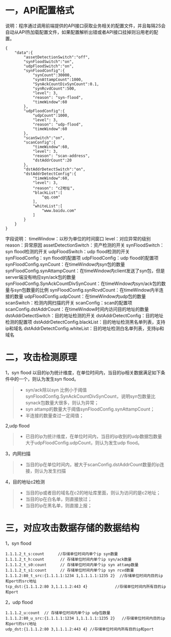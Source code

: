 # 一，API配置格式
说明：程序通过调用前端提供的API接口获取业务相关的配置文件，并且每隔2S会自动从API热加载配置文件，如果配置解析出错或者API接口挂掉则沿用老的配置。
```
{
    "data":{
        "assetDetectionSwitch":"off",
        "synFloodSwitch":"on",
        "udpFloodSwitch":"on",
        "synFloodConfig":{
            "synCount":30000,
            "synAttampCount":1000,
            "SynAckCountDivSynCount":0.1,
            "synRcvdCount":500,
            "level": 3,
            "reason": "syn-flood",
            "timeWindow":60
        },
        "udpFloodConfig":{
            "udpCount":1000,
            "level": 3,
            "reason": "udp-flood",
            "timeWindow":60
        },
        "scanSwitch":"on",
        "scanConfig":{
            "timeWindow":60,
            "level": 3,
            "reason": "scan-address",
            "dstAddrCount":20
        },
        "dstAddrDetectSwitch":"on",
        "dstAddrDetectConfig":{
            "timeWindow":60,
            "level": 3,
            "reason": "c2地址",
            "blackList":[
                "qq.com"
            ],
            "whiteList":[
                "www.baidu.com"
            ]
        }
    }
}
```

字段说明：
timeWindow：以秒为单位的时间窗口
level：对应异常的级别
reason：异常原因
assetDetectionSwitch：资产检测的开关
synFloodSwitch：syn flood检测的开关
udpFloodSwitch：udp flood检测的开关
synFloodConfig：syn flood的配置项
udpFloodConfig：udp flood的配置项
synFloodConfig.synCount：在timeWindow内syn包的数量
synFloodConfig.synAttampCount：在timeWindow内client发送了syn包，但是server端没有响应syn/ack包的数量
synFloodConfig.SynAckCountDivSynCount：在timeWindow内syn/ack包的数量与syn包数量的比例
synFloodConfig.synRcvdCount：在timeWindow内半连接的数量
udpFloodConfig.udpCount：在timeWindow内udp包的数量
scanSwitch：检测内网扫描的开关
scanConfig：scan的配置项
scanConfig.dstAddrCount：在timeWindow时间内访问目的地址的数量
dstAddrDetectSwitch：目的地址检测的开关
dstAddrDetectConfig：目的地址检测的配置项
dstAddrDetectConfig.blackList：目的地址检测黑名单列表，支持ip和域名
dstAddrDetectConfig.whiteList：目的地址检测白名单列表，支持ip和域名

# 二，攻击检测原理
1，syn flood
以目的ip为统计维度，在单位时间内，当目的ip相关数据满足如下条件中的一个，则认为发生syn flood。
> * syn/ack除以syn 比例小于阈值synFloodConfig.SynAckCountDivSynCount，说明syn包数量比synack包数量大很多，则认为异常；
> * syn attamp的数量大于阈值synFloodConfig.synAttampCount；
> * 半连接的数量查过一定阈值；

2,udp flood
> * 已目的ip为统计维度，在单位时间内，当目的ip收到的udp数据包数量大于udpFloodConfig.udpCount，则认为发生udp flood。

3，内网扫描
> * 当目的ip在单位时间内，被大于scanConfig.dstAddrCount数量的ip连接，则认为发生扫描

4，目的地址c2检测
> * 当目的ip或者目的域名在c2的地址库里面，则认为访问的是c2地址；
> * 当目的ip在白名单，则直接放过；
> * 当目的ip在黑名单，则直接上报；


# 三，对应攻击数据存储的数据结构
1，syn flood
```
1.1.1.2_t_s:count      //存储单位时间内单个ip syn数量
1.1.1.2_t_h:count       // 存储单位时间内单个ip syn/ack数量
1.1.1.2_t_s0:count      // 存储单位时间内单个ip syn attamp数量
1.1.1.2_t_s1:count      // 存储单位时间内单个ip syn rcvd数量
1.1.1.2:80_t_src:{1.1.1.1:1234 1,1.1.1.1:1235 2}  //存储单位时间内目的ip和port的src地址
tcp_dst:{1.1.1.2:80 3,1.1.1.2:443 4}            //存储单位时间内所有目的ip和port
```

2，udp flood
```
1.1.1.2_u:count  // 存储单位时间内单个ip udp包数量
1.1.1.2:80_u_src:{1.1.1.1:1234 1,1.1.1.1:1235 2}   //存储单位时间内目的ip和port的src地址
udp_dst:{1.1.1.2:80 3,1.1.1.2:443 4} //存储单位时间内所有目的ip和port
```